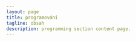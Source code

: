 ```yaml
---
layout: page
title: programování
tagline: obsah
description: programming section content page.
---
```

